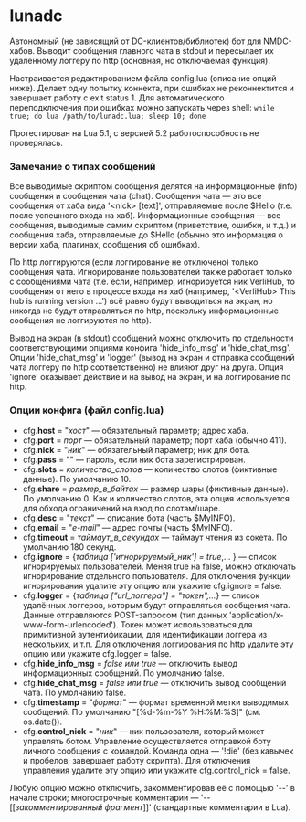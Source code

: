 lunadc
======

Автономный (не зависящий от DC-клиентов/библиотек) бот для NMDC-хабов. Выводит сообщения главного чата в stdout и пересылает их удалённому логгеру по http (основная, но отключаемая функция).

Настраивается редактированием файла config.lua (описание опций ниже). Делает одну попытку коннекта, при ошибках не реконнектится и завершает работу с exit status 1. Для автоматического переподключения при ошибках можно запускать через shell: `while true; do lua /path/to/lunadc.lua; sleep 10; done`

Протестирован на Lua 5.1, с версией 5.2 работоспособность не проверялась.

### Замечание о типах сообщений

Все выводимые скриптом сообщения делятся на информационные (info) сообщения и сообщения чата (chat). Сообщения чата — это все сообщения от хаба вида '\<nick\> [text]', отправляемые после $Hello (т.е. после успешного входа на хаб). Информационные сообщения — все сообщения, выводимые самим скриптом (приветствие, ошибки, и т.д.) и сообщения хаба, отправляемые до $Hello (обычно это информация о версии хаба, плагинах, сообщения об ошибках).

По http логгируются (если логгирование не отключено) только сообщения чата. Игнорирование пользователей также работает только c сообщениями чата (т.е. если, например, игнорируется ник VerliHub, то сообщения от него в процессе входа на хаб (например, '\<VerliHub\> This hub is running version …') всё равно будут выводиться на экран, но никогда не будут отправляться по http, поскольку информационные сообщения не логгируются по http).

Вывод на экран (в stdout) сообщений можно отключить по отдельности соответствующими опциями конфига 'hide_info_msg' и 'hide_chat_msg'. Опции 'hide_chat_msg' и 'logger' (вывод на экран и отправка сообщений чата логгеру по http соответственно) не влияют друг на друга. Опция 'ignore' оказывает действие и на вывод на экран, и на логгирование по http.

### Опции конфига (файл config.lua)

* cfg.**host** = "*хост*" — обязательный параметр; адрес хаба.
* cfg.**port** = *порт* — обязательный параметр; порт хаба (обычно 411).
* cfg.**nick** = "*ник*" — обязательный параметр; ник для бота.
* cfg.**pass** = "" — пароль, если ник бота зарегистрирован.
* cfg.**slots** = *количество_слотов* — количество слотов (фиктивные данные). По умолчанию 10.
* cfg.**share** = *размер\_в\_байтах* — размер шары (фиктивные данные). По умолчанию 0. Как и количество слотов, эта опция используется для обхода ограничений на вход по слотам/шаре.
* cfg.**desc** = "*текст*" — описание бота (часть $MyINFO).
* cfg.**email** = "*e-mail*" — адрес почты (часть $MyINFO).
* cfg.**timeout** = *таймаут\_в\_секундах* — таймаут чтения из сокета. По умолчанию 180 секунд.
* cfg.**ignore** = {*таблица ['игнорируемый_ник'] = true*,… } — список игнорируемых пользователей. Меняя true на false, можно отключать игнорирование отдельного пользователя. Для отключения функции игнорирования удалите эту опцию или укажите cfg.ignore = false.
* cfg.**logger** = {*таблица ["url_логгера"] = "токен",…*} — список удалённых логгеров, которым будут отправляться сообщения чата. Данные отправляются POST-запросом (тип данных 'application/x-www-form-urlencoded'). Токен может использоваться для примитивной аутентификации, для идентификации логгера из нескольких, и т.п. Для отключения логгирования по http удалите эту опцию или укажите cfg.logger = false.
* cfg.**hide_info_msg** = *false или true* — отключить вывод информационных сообщений. По умолчанию false.
* cfg.**hide_chat_msg** = *false или true* — отключить вывод сообщений чата. По умолчанию false.
* cfg.**timestamp** = "*формат*" — формат временной метки выводимых сообщений. По умолчанию "[%d-%m-%Y %H:%M:%S]" (см. os.date()).
* cfg.**control_nick** = "*ник*" — ник пользователя, который может управлять ботом. Управление осуществляется отправкой боту личного сообщения с командой. Команда одна — '!die' (без кавычек и пробелов; завершает работу скрипта). Для отключения управления удалите эту опцию или укажите cfg.control_nick = false.


Любую опцию можно отключить, закомментировав её с помощью '--' в начале строки; многострочные комментарии — '--[[*закомментированный фрагмент*]]' (стандартные комментарии в Lua).
